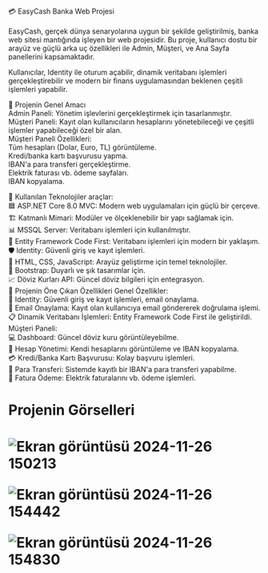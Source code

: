 💳 EasyCash Banka Web Projesi
  <br>
<br>
EasyCash, gerçek dünya senaryolarına uygun bir şekilde geliştirilmiş, banka web sitesi mantığında işleyen bir web projesidir. Bu proje, kullanıcı dostu bir arayüz ve güçlü arka uç özellikleri ile Admin, Müşteri, ve Ana Sayfa panellerini kapsamaktadır.<br>

Kullanıcılar, Identity ile oturum açabilir, dinamik veritabanı işlemleri gerçekleştirebilir ve modern bir finans uygulamasından beklenen çeşitli işlemleri yapabilir.<br>

🎯 Projenin Genel Amacı<br>
Admin Paneli: Yönetim işlevlerini gerçekleştirmek için tasarlanmıştır.<br>
Müşteri Paneli: Kayıt olan kullanıcıların hesaplarını yönetebileceği ve çeşitli işlemler yapabileceği özel bir alan.<br>
Müşteri Paneli Özellikleri:<br>
Tüm hesapları (Dolar, Euro, TL) görüntüleme.<br>
Kredi/banka kartı başvurusu yapma.<br>
IBAN'a para transferi gerçekleştirme.<br>
Elektrik faturası vb. ödeme sayfaları.<br>
IBAN kopyalama.<br>

🚀 Kullanılan Teknolojiler araçlar:<br>
🟦 ASP.NET Core 8.0 MVC: Modern web uygulamaları için güçlü bir çerçeve.<br>
🏗️ Katmanlı Mimari: Modüler ve ölçeklenebilir bir yapı sağlamak için.<br>
📊 MSSQL Server: Veritabanı işlemleri için kullanılmıştır.<br>
📘 Entity Framework Code First: Veritabanı işlemleri için modern bir yaklaşım.<br>
🛡️ Identity: Güvenli giriş ve kayıt işlemleri.<br>
🎨 HTML, CSS, JavaScript: Arayüz geliştirme için temel teknolojiler.<br>
💎 Bootstrap: Duyarlı ve şık tasarımlar için.<br>
📈 Döviz Kurları API: Güncel döviz bilgileri için entegrasyon.<br>
🌟 Projenin Öne Çıkan Özellikleri
Genel Özellikler:<br>
🔑 Identity: Güvenli giriş ve kayıt işlemleri, email onaylama.<br>
📧 Email Onaylama: Kayıt olan kullanıcıya email göndererek doğrulama işlemi.<br>
📋 Dinamik Veritabanı İşlemleri: Entity Framework Code First ile geliştirildi.<br>
Müşteri Paneli:<br>
💻 Dashboard: Güncel döviz kuru görüntüleyebilme.<br>
💼 Hesap Yönetimi: Kendi hesaplarını görüntüleme ve IBAN kopyalama.<br>
💳 Kredi/Banka Kartı Başvurusu: Kolay başvuru işlemleri.<br>
💸 Para Transferi: Sistemde kayıtlı bir IBAN'a para transferi yapabilme.<br>
🔌 Fatura Ödeme: Elektrik faturalarını vb. ödeme işlemleri.<br>

<h1>Projenin Görselleri<h1/>
  
![Ekran görüntüsü 2024-11-26 150213](https://github.com/user-attachments/assets/0a98f0b4-ad98-4bf0-8f8d-b21bb71b5abf)<br>

![Ekran görüntüsü 2024-11-26 154442](https://github.com/user-attachments/assets/d33fe4f5-b537-4d89-bcb4-d24a0d8c4c5f)<br>

![Ekran görüntüsü 2024-11-26 154830](https://github.com/user-attachments/assets/206767c0-9086-4a0c-aab1-964d1704e25d)<br>








